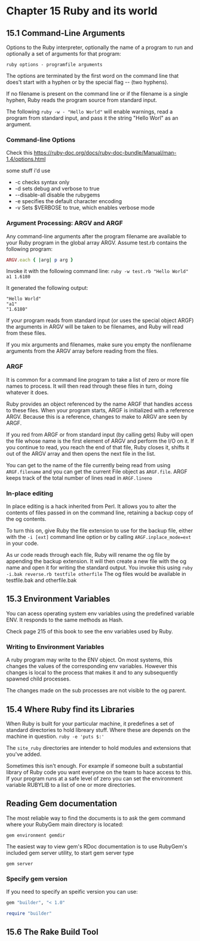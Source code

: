 # Chapter 15 Ruby and its world

## 15.1 Command-Line Arguments

Options to the Ruby interpreter, optionally the name of a program to run and optionally
a set of arguments for that program:

`ruby options - programfile arguments`

The options are terminated by the first word on the command line that does't start with
a hyphen or by the special flag -- (two hyphens).

If no filename is present on the command line or if the filename is a single hyphen, Ruby
reads the program source from standard input.

The following
`ruby -w - "Hello World"`
will enable warnings, read a program from standard input, and pass it the string "Hello
Worl" as an argument.

### **Command-line Options**
Check this https://ruby-doc.org/docs/ruby-doc-bundle/Manual/man-1.4/options.html

some stuff i'd use
- -c checks syntax only
- -d sets debug and verbose to true
- --disable-all disable the rubygems
- -e specifies the default character encoding
- -v Sets $VERBOSE to true, which enables verbose mode

### **Argument Processing: ARGV and ARGF**

Any command-line arguments after the program filename are available to your Ruby program
in the global array ARGV.
Assume test.rb contains the following program:

```ruby
ARGV.each { |arg| p arg }
```

Invoke it with the following command line:
`ruby -w test.rb "Hello World" a1 1.6180`

It generated the following output:
```
"Hello World"
"a1"
"1.6180"
```

If your program reads from standard input (or uses the special object ARGF) the arguments
in ARGV will be taken to be filenames, and Ruby will read from these files.

If you mix arguments and filenames, make sure you empty the nonfilename arguments from
the ARGV array before reading from the files.

### **ARGF**

It is common for a command line program to take a list of zero or more file names to
process. It will then read through these files in turn, doing whatever it does.

Ruby provides an object referenced by the name ARGF that handles access to these files.
When your program starts, ARGF is initialized with a reference ARGV. Because this is a
reference, changes to make to ARGV are seen by ARGF.

If you red from ARGF or from standard input (by calling gets) Ruby will open the file
whose name is the first element of ARGV and perform the I/O on it.
If you continue to read, you reach the end of that file, Ruby closes it, shifts it out
of the ARGV array and then opens the next file in the list.

You can get to the name of the file currently being read from using `ARGF.filename` and
you can get the current File object as `ARGF.file`. ARGF keeps track of the total number
of lines read in `ARGF.lineno`

### **In-place editing**

In place editing is a hack inherited from Perl. It allows you to alter the contents
of files passed in on the command line, retaining a backup copy of the og contents.

To turn this on, give Ruby the file extension to use for the backup file, either with
the `-i [ext]` command line option or by calling `ARGF.inplace_mode=ext` in your code.

As ur code reads through each file, Ruby will rename the og file by appending the backup
extension. It will then create a new file with the og name and open it for writing
the standard output.
You invoke this using
`ruby -i.bak reverse.rb testfile otherfile` The og files would be available in
testfile.bak and otherfile.bak

## **15.3 Environment Variables**

You can acess operating system env variables using the predefined variable ENV.
It responds to the same methods as Hash.

Check page 215 of this book to see the env variables used by Ruby.

### **Writing to Environment Variables**

A ruby program may write to the ENV object. On most systems, this changes the values of
the corresponding env variables. However this changes is local to the process that makes
it and to any subsequently spawned child processes.

The changes made on the sub processes are not visible to the og parent.

## 15.4 Where Ruby find its Libraries

When Ruby is built for your particular machine, it predefines a set of standard
directories to hold libreary stuff. Where these are depends on the machine in question.
`ruby -e 'puts $:'`

The `site_ruby` directories are intender to hold modules and extensions that you've added.

Sometimes this isn't enough. For example if someone built a substantial library of Ruby
code you want everyone on the team to hace access to this.
If your program runs at a safe level of zero you can set the environment variable RUBYLIB
to a list of one or more directories.

## Reading Gem documentation

The most reliable way to find the documents is to ask the gem command where your RubyGem
main directory is located:

`gem environment gemdir`

The easiest way to view gem's RDoc documentation is to use RubyGem's included gem server
utility, to start gem server type

`gem server`

### Specify gem version

If you need to specify an speific version you can use:

```ruby
gem "builder", "< 1.0"

require "builder"
```

## 15.6 The Rake Build Tool
